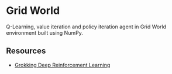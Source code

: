 # Grid World

Q-Learning, value iteration and policy iteration agent in Grid World environment built using NumPy.

## Resources

- [Grokking Deep Reinforcement Learning](https://www.amazon.com/Grokking-Reinforcement-Learning-Miguel-Morales/dp/1617295450/ref=sr_1_1?crid=3M8QISMRAOYOL&keywords=grokking+reinforcement+learning&qid=1669779751&sprefix=grokking+reinforcement+leanr%2Caps%2C702&sr=8-1)
